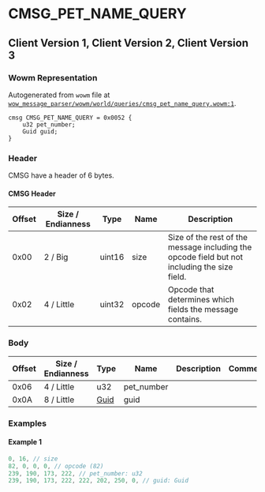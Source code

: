 # CMSG_PET_NAME_QUERY

## Client Version 1, Client Version 2, Client Version 3

### Wowm Representation

Autogenerated from `wowm` file at [`wow_message_parser/wowm/world/queries/cmsg_pet_name_query.wowm:1`](https://github.com/gtker/wow_messages/tree/main/wow_message_parser/wowm/world/queries/cmsg_pet_name_query.wowm#L1).
```rust,ignore
cmsg CMSG_PET_NAME_QUERY = 0x0052 {
    u32 pet_number;
    Guid guid;
}
```
### Header

CMSG have a header of 6 bytes.

#### CMSG Header

| Offset | Size / Endianness | Type   | Name   | Description |
| ------ | ----------------- | ------ | ------ | ----------- |
| 0x00   | 2 / Big           | uint16 | size   | Size of the rest of the message including the opcode field but not including the size field.|
| 0x02   | 4 / Little        | uint32 | opcode | Opcode that determines which fields the message contains.|

### Body

| Offset | Size / Endianness | Type | Name | Description | Comment |
| ------ | ----------------- | ---- | ---- | ----------- | ------- |
| 0x06 | 4 / Little | u32 | pet_number |  |  |
| 0x0A | 8 / Little | [Guid](../types/packed-guid.md) | guid |  |  |

### Examples

#### Example 1

```c
0, 16, // size
82, 0, 0, 0, // opcode (82)
239, 190, 173, 222, // pet_number: u32
239, 190, 173, 222, 222, 202, 250, 0, // guid: Guid
```
